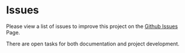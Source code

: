 # Issues

Please view a list of issues to improve this project on the [Github Issues](https://github.com/aidecentralized/sonar/issues) Page. 

There are open tasks for both documentation and project development.